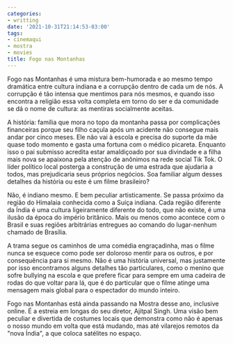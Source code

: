 ```yaml
---
categories:
- writting
date: '2021-10-31T21:14:53-03:00'
tags:
- cinemaqui
- mostra
- movies
title: Fogo nas Montanhas
---
```


Fogo nas Montanhas é uma mistura bem-humorada e ao mesmo tempo dramática entre cultura indiana e a corrupção dentro de cada um de nós. A corrupção é tão intensa que mentimos para nós mesmos, e quando isso encontra a religião essa volta completa em torno do ser e da comunidade se dá o nome de cultura: as mentiras socialmente aceitas.

A história: família que mora no topo da montanha passa por complicações financeiras porque seu filho caçula após um acidente não consegue mais andar por cinco meses. Ele não vai à escola e precisa do suporte da mãe quase todo momento e gasta uma fortuna com o médico picareta. Enquanto isso o pai submisso acredita estar amaldiçoado por sua divindade e a filha mais nova se apaixona pela atenção de anônimos na rede social Tik Tok. O líder político local posterga a construção de uma estrada que ajudaria a todos, mas prejudicaria seus próprios negócios. Soa familiar algum desses detalhes da história ou este é um filme brasileiro?

Não, é indiano mesmo. E bem peculiar artisticamente. Se passa próximo da região do Himalaia conhecida como a Suíça indiana. Cada região diferente da Índia é uma cultura ligeiramente diferente do todo, que não existe, é uma ilusão da época do império britânico. Mais ou menos como acontece com o Brasil e suas regiões arbitrárias entregues ao comando do lugar-nenhum chamado de Brasília.

A trama segue os caminhos de uma comédia engraçadinha, mas o filme nunca se esquece como pode ser doloroso mentir para os outros, e por consequência para si mesmo. Não é uma história universal, mas justamente por isso encontramos alguns detalhes tão particulares, como o menino que sofre bullying na escola e que prefere ficar para sempre em uma cadeira de rodas do que voltar para lá, que é do particular que o filme atinge uma mensagem mais global para o espectador do mundo inteiro.

Fogo nas Montanhas está ainda passando na Mostra desse ano, inclusive online. É a estreia em longas do seu diretor, Ajitpal Singh. Uma visão bem peculiar e divertida de costumes locais que demonstra como não é apenas o nosso mundo em volta que está mudando, mas até vilarejos remotos da "nova Índia", a que coloca satélites no espaço.